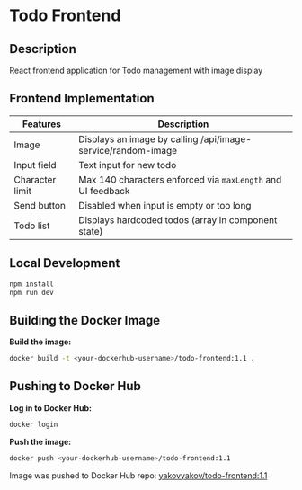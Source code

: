<!-- # React + Vite

This template provides a minimal setup to get React working in Vite with HMR and some ESLint rules.

Currently, two official plugins are available:

- [@vitejs/plugin-react](https://github.com/vitejs/vite-plugin-react/blob/main/packages/plugin-react) uses [Babel](https://babeljs.io/) for Fast Refresh
- [@vitejs/plugin-react-swc](https://github.com/vitejs/vite-plugin-react/blob/main/packages/plugin-react-swc) uses [SWC](https://swc.rs/) for Fast Refresh

## Expanding the ESLint configuration

If you are developing a production application, we recommend using TypeScript with type-aware lint rules enabled. Check out the [TS template](https://github.com/vitejs/vite/tree/main/packages/create-vite/template-react-ts) for information on how to integrate TypeScript and [`typescript-eslint`](https://typescript-eslint.io) in your project. -->
# Todo Frontend

## Description

React frontend application for Todo management with image display

## Frontend Implementation

| Features | Description |
|----------|-------------|
| Image | Displays an image by calling /api/image-service/random-image |
| Input field | Text input for new todo |
| Character limit | Max 140 characters enforced via `maxLength` and UI feedback |
| Send button |  Disabled when input is empty or too long |
| Todo list | Displays hardcoded todos (array in component state) |

## Local Development

```bash
npm install
npm run dev
```

## Building the Docker Image

**Build the image:**

  ```bash
  docker build -t <your-dockerhub-username>/todo-frontend:1.1 .
  ```

## Pushing to Docker Hub

**Log in to Docker Hub:**

  ```bash
  docker login
  ```

**Push the image:**

  ```bash
  docker push <your-dockerhub-username>/todo-frontend:1.1
  ```

Image was pushed to Docker Hub repo: [yakovyakov/todo-frontend:1.1](https://hub.docker.com/r/yakovyakov/todo-frontend/tags?name=1.1)
